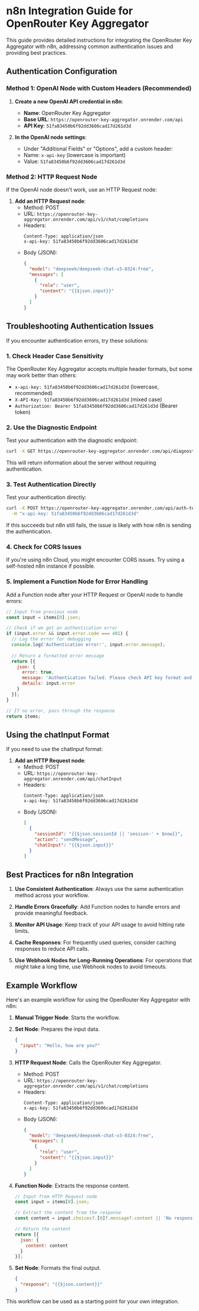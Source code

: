 # n8n Integration Guide for OpenRouter Key Aggregator

This guide provides detailed instructions for integrating the OpenRouter Key Aggregator with n8n, addressing common authentication issues and providing best practices.

## Authentication Configuration

### Method 1: OpenAI Node with Custom Headers (Recommended)

1. **Create a new OpenAI API credential in n8n**:
   - **Name**: OpenRouter Key Aggregator
   - **Base URL**: `https://openrouter-key-aggregator.onrender.com/api`
   - **API Key**: `51fa83450b6f92dd3606cad17d261d3d`

2. **In the OpenAI node settings**:
   - Under "Additional Fields" or "Options", add a custom header:
   - Name: `x-api-key` (lowercase is important)
   - Value: `51fa83450b6f92dd3606cad17d261d3d`

### Method 2: HTTP Request Node

If the OpenAI node doesn't work, use an HTTP Request node:

1. **Add an HTTP Request node**:
   - Method: POST
   - URL: `https://openrouter-key-aggregator.onrender.com/api/v1/chat/completions`
   - Headers:
     ```
     Content-Type: application/json
     x-api-key: 51fa83450b6f92dd3606cad17d261d3d
     ```
   - Body (JSON):
     ```json
     {
       "model": "deepseek/deepseek-chat-v3-0324:free",
       "messages": [
         {
           "role": "user",
           "content": "{{$json.input}}"
         }
       ]
     }
     ```

## Troubleshooting Authentication Issues

If you encounter authentication errors, try these solutions:

### 1. Check Header Case Sensitivity

The OpenRouter Key Aggregator accepts multiple header formats, but some may work better than others:

- `x-api-key: 51fa83450b6f92dd3606cad17d261d3d` (lowercase, recommended)
- `X-API-Key: 51fa83450b6f92dd3606cad17d261d3d` (mixed case)
- `Authorization: Bearer 51fa83450b6f92dd3606cad17d261d3d` (Bearer token)

### 2. Use the Diagnostic Endpoint

Test your authentication with the diagnostic endpoint:

```bash
curl -X GET https://openrouter-key-aggregator.onrender.com/api/diagnostic
```

This will return information about the server without requiring authentication.

### 3. Test Authentication Directly

Test your authentication directly:

```bash
curl -X POST https://openrouter-key-aggregator.onrender.com/api/auth-test \
  -H "x-api-key: 51fa83450b6f92dd3606cad17d261d3d"
```

If this succeeds but n8n still fails, the issue is likely with how n8n is sending the authentication.

### 4. Check for CORS Issues

If you're using n8n Cloud, you might encounter CORS issues. Try using a self-hosted n8n instance if possible.

### 5. Implement a Function Node for Error Handling

Add a Function node after your HTTP Request or OpenAI node to handle errors:

```javascript
// Input from previous node
const input = items[0].json;

// Check if we got an authentication error
if (input.error && input.error.code === 401) {
  // Log the error for debugging
  console.log('Authentication error:', input.error.message);
  
  // Return a formatted error message
  return [{
    json: {
      error: true,
      message: 'Authentication failed. Please check API key format and headers.',
      details: input.error
    }
  }];
}

// If no error, pass through the response
return items;
```

## Using the chatInput Format

If you need to use the chatInput format:

1. **Add an HTTP Request node**:
   - Method: POST
   - URL: `https://openrouter-key-aggregator.onrender.com/api/chatInput`
   - Headers:
     ```
     Content-Type: application/json
     x-api-key: 51fa83450b6f92dd3606cad17d261d3d
     ```
   - Body (JSON):
     ```json
     [
       {
         "sessionId": "{{$json.sessionId || 'session-' + $now}}",
         "action": "sendMessage",
         "chatInput": "{{$json.input}}"
       }
     ]
     ```

## Best Practices for n8n Integration

1. **Use Consistent Authentication**: Always use the same authentication method across your workflow.

2. **Handle Errors Gracefully**: Add Function nodes to handle errors and provide meaningful feedback.

3. **Monitor API Usage**: Keep track of your API usage to avoid hitting rate limits.

4. **Cache Responses**: For frequently used queries, consider caching responses to reduce API calls.

5. **Use Webhook Nodes for Long-Running Operations**: For operations that might take a long time, use Webhook nodes to avoid timeouts.

## Example Workflow

Here's an example workflow for using the OpenRouter Key Aggregator with n8n:

1. **Manual Trigger Node**: Starts the workflow.

2. **Set Node**: Prepares the input data.
   ```json
   {
     "input": "Hello, how are you?"
   }
   ```

3. **HTTP Request Node**: Calls the OpenRouter Key Aggregator.
   - Method: POST
   - URL: `https://openrouter-key-aggregator.onrender.com/api/v1/chat/completions`
   - Headers:
     ```
     Content-Type: application/json
     x-api-key: 51fa83450b6f92dd3606cad17d261d3d
     ```
   - Body (JSON):
     ```json
     {
       "model": "deepseek/deepseek-chat-v3-0324:free",
       "messages": [
         {
           "role": "user",
           "content": "{{$json.input}}"
         }
       ]
     }
     ```

4. **Function Node**: Extracts the response content.
   ```javascript
   // Input from HTTP Request node
   const input = items[0].json;
   
   // Extract the content from the response
   const content = input.choices?.[0]?.message?.content || 'No response';
   
   // Return the content
   return [{
     json: {
       content: content
     }
   }];
   ```

5. **Set Node**: Formats the final output.
   ```json
   {
     "response": "{{$json.content}}"
   }
   ```

This workflow can be used as a starting point for your own integration.
